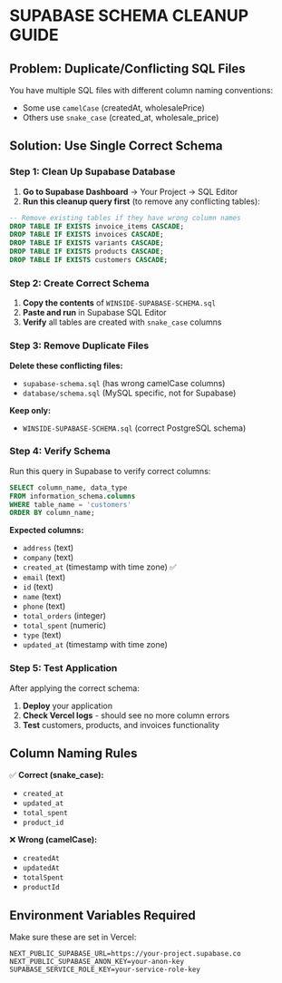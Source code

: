 # SUPABASE SCHEMA CLEANUP GUIDE

## Problem: Duplicate/Conflicting SQL Files

You have multiple SQL files with different column naming conventions:
- Some use `camelCase` (createdAt, wholesalePrice) 
- Others use `snake_case` (created_at, wholesale_price)

## Solution: Use Single Correct Schema

### Step 1: Clean Up Supabase Database

1. **Go to Supabase Dashboard** → Your Project → SQL Editor
2. **Run this cleanup query first** (to remove any conflicting tables):

```sql
-- Remove existing tables if they have wrong column names
DROP TABLE IF EXISTS invoice_items CASCADE;
DROP TABLE IF EXISTS invoices CASCADE;
DROP TABLE IF EXISTS variants CASCADE;  
DROP TABLE IF EXISTS products CASCADE;
DROP TABLE IF EXISTS customers CASCADE;
```

### Step 2: Create Correct Schema

1. **Copy the contents** of `WINSIDE-SUPABASE-SCHEMA.sql`
2. **Paste and run** in Supabase SQL Editor
3. **Verify** all tables are created with `snake_case` columns

### Step 3: Remove Duplicate Files

**Delete these conflicting files:**
- `supabase-schema.sql` (has wrong camelCase columns)
- `database/schema.sql` (MySQL specific, not for Supabase)

**Keep only:**
- `WINSIDE-SUPABASE-SCHEMA.sql` (correct PostgreSQL schema)

### Step 4: Verify Schema

Run this query in Supabase to verify correct columns:

```sql
SELECT column_name, data_type 
FROM information_schema.columns 
WHERE table_name = 'customers' 
ORDER BY column_name;
```

**Expected columns:**
- `address` (text)
- `company` (text)
- `created_at` (timestamp with time zone) ✅
- `email` (text)
- `id` (text)
- `name` (text)
- `phone` (text)
- `total_orders` (integer)
- `total_spent` (numeric)
- `type` (text)
- `updated_at` (timestamp with time zone)

### Step 5: Test Application

After applying the correct schema:
1. **Deploy** your application 
2. **Check Vercel logs** - should see no more column errors
3. **Test** customers, products, and invoices functionality

## Column Naming Rules

✅ **Correct (snake_case):**
- `created_at`
- `updated_at` 
- `total_spent`
- `product_id`

❌ **Wrong (camelCase):**
- `createdAt`
- `updatedAt`
- `totalSpent`
- `productId`

## Environment Variables Required

Make sure these are set in Vercel:
```
NEXT_PUBLIC_SUPABASE_URL=https://your-project.supabase.co
NEXT_PUBLIC_SUPABASE_ANON_KEY=your-anon-key
SUPABASE_SERVICE_ROLE_KEY=your-service-role-key
```
